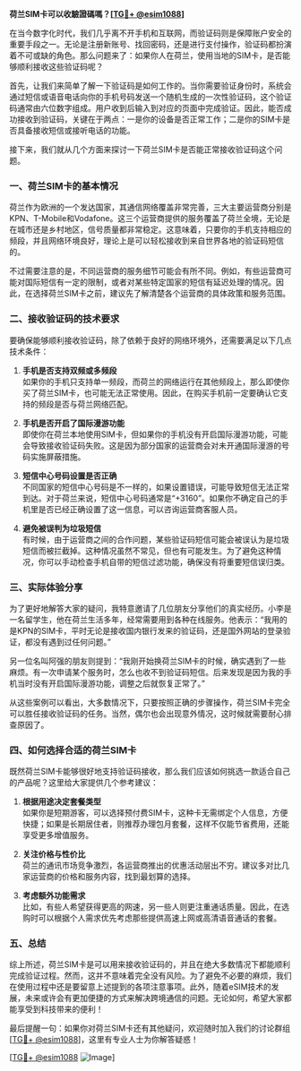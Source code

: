 **荷兰SIM卡可以收驗證碼嗎？[[TG💪+ @esim1088](https://t.me/s/esim1088)]**

在当今数字化时代，我们几乎离不开手机和互联网，而验证码则是保障账户安全的重要手段之一。无论是注册新账号、找回密码，还是进行支付操作，验证码都扮演着不可或缺的角色。那么问题来了：如果你人在荷兰，使用当地的SIM卡，是否能够顺利接收这些验证码呢？

首先，让我们来简单了解一下验证码是如何工作的。当你需要验证身份时，系统会通过短信或语音电话向你的手机号码发送一个随机生成的一次性验证码，这个验证码通常由六位数字组成。用户收到后输入到对应的页面中完成验证。因此，能否成功接收到验证码，关键在于两点：一是你的设备是否正常工作；二是你的SIM卡是否具备接收短信或接听电话的功能。

接下来，我们就从几个方面来探讨一下荷兰SIM卡是否能正常接收验证码这个问题。

### **一、荷兰SIM卡的基本情况**

荷兰作为欧洲的一个发达国家，其通信网络覆盖非常完善，三大主要运营商分别是KPN、T-Mobile和Vodafone。这三个运营商提供的服务覆盖了荷兰全境，无论是在城市还是乡村地区，信号质量都非常稳定。这意味着，只要你的手机支持相应的频段，并且网络环境良好，理论上是可以轻松接收到来自世界各地的验证码短信的。

不过需要注意的是，不同运营商的服务细节可能会有所不同。例如，有些运营商可能对国际短信有一定的限制，或者对某些特定国家的短信有延迟处理的情况。因此，在选择荷兰SIM卡之前，建议先了解清楚各个运营商的具体政策和服务范围。

### **二、接收验证码的技术要求**

要确保能够顺利接收验证码，除了依赖于良好的网络环境外，还需要满足以下几点技术条件：

1. **手机是否支持双频或多频段**  
   如果你的手机只支持单一频段，而荷兰的网络运行在其他频段上，那么即使你买了荷兰SIM卡，也可能无法正常使用。因此，在购买手机前一定要确认它支持的频段是否与荷兰网络匹配。

2. **手机是否开启了国际漫游功能**  
   即使你在荷兰本地使用SIM卡，但如果你的手机没有开启国际漫游功能，可能会导致接收验证码失败。这是因为部分国家的运营商会对未开通国际漫游的号码实施屏蔽措施。

3. **短信中心号码设置是否正确**  
   不同国家的短信中心号码是不一样的，如果设置错误，可能导致短信无法正常到达。对于荷兰来说，短信中心号码通常是“+3160”。如果你不确定自己的手机里是否已经正确设置了这一信息，可以咨询运营商客服人员。

4. **避免被误判为垃圾短信**  
   有时候，由于运营商之间的合作问题，某些验证码短信可能会被误认为是垃圾短信而被拦截掉。这种情况虽然不常见，但也有可能发生。为了避免这种情况，你可以手动检查手机自带的短信过滤功能，确保没有将重要短信误归类。

### **三、实际体验分享**

为了更好地解答大家的疑问，我特意邀请了几位朋友分享他们的真实经历。小李是一名留学生，他在荷兰生活多年，经常需要用到各种在线服务。他表示：“我用的是KPN的SIM卡，平时无论是接收国内银行发来的验证码，还是国外网站的登录验证，都没有遇到过任何问题。”

另一位名叫阿强的朋友则提到：“我刚开始换荷兰SIM卡的时候，确实遇到了一些麻烦。有一次申请某个服务时，怎么也收不到验证码短信。后来发现是因为我的手机当时没有开启国际漫游功能，调整之后就恢复正常了。”

从这些案例可以看出，大多数情况下，只要按照正确的步骤操作，荷兰SIM卡完全可以胜任接收验证码的任务。当然，偶尔也会出现意外情况，这时候就需要耐心排查原因了。

### **四、如何选择合适的荷兰SIM卡**

既然荷兰SIM卡能够很好地支持验证码接收，那么我们应该如何挑选一款适合自己的产品呢？这里给大家提供几个参考建议：

1. **根据用途决定套餐类型**  
   如果你是短期游客，可以选择预付费SIM卡，这种卡无需绑定个人信息，方便快捷；如果是长期居住者，则推荐办理包月套餐，这样不仅能节省费用，还能享受更多增值服务。

2. **关注价格与性价比**  
   荷兰的通讯市场竞争激烈，各运营商推出的优惠活动层出不穷。建议多对比几家运营商的价格和服务内容，找到最划算的选择。

3. **考虑额外功能需求**  
   比如，有些人希望获得更高的网速，另一些人则更注重通话质量。因此，在选购时可以根据个人需求优先考虑那些提供高速上网或高清语音通话的套餐。

### **五、总结**

综上所述，荷兰SIM卡是可以用来接收验证码的，并且在绝大多数情况下都能顺利完成验证过程。然而，这并不意味着完全没有风险。为了避免不必要的麻烦，我们在使用过程中还是要留意上述提到的各项注意事项。此外，随着eSIM技术的发展，未来或许会有更加便捷的方式来解决跨境通信的问题。无论如何，希望大家都能享受到科技带来的便利！

最后提醒一句：如果你对荷兰SIM卡还有其他疑问，欢迎随时加入我们的讨论群组[[TG💪+ @esim1088](https://t.me/s/esim1088)]，这里有专业人士为你解答疑惑！  

[[TG💪+ @esim1088](https://t.me/s/esim1088) ![Image](https://i.postimg.cc/4NQfJmqS/Snipaste-2025-05-13-00-14-12.png)]